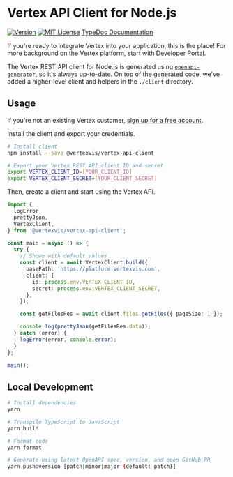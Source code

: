 # Vertex API Client for Node.js

[![Version](https://img.shields.io/npm/v/@vertexvis/vertex-api-client.svg)](https://www.npmjs.com/package/@vertexvis/vertex-api-client)
[![MIT License](https://img.shields.io/github/license/vertexvis/vertex-api-client-ts)](https://github.com/Vertexvis/vertex-api-client-ts/blob/main/LICENSE)
[TypeDoc Documentation](https://vertexvis.github.io/vertex-api-client-ts/)

If you're ready to integrate Vertex into your application, this is the place! For more background on the Vertex platform, start with [Developer Portal](https://developer.vertexvis.com/).

The Vertex REST API client for Node.js is generated using [`openapi-generator`](https://github.com/OpenAPITools/openapi-generator), so it's always up-to-date. On top of the generated code, we've added a higher-level client and helpers in the `./client` directory.

## Usage

If you're not an existing Vertex customer, [sign up for a free account](https://aws.amazon.com/marketplace/pp/B08PP264Z1?stl=true).

Install the client and export your credentials.

```bash
# Install client
npm install --save @vertexvis/vertex-api-client

# Export your Vertex REST API client ID and secret
export VERTEX_CLIENT_ID=[YOUR_CLIENT_ID]
export VERTEX_CLIENT_SECRET=[YOUR_CLIENT_SECRET]
```

Then, create a client and start using the Vertex API.

```ts
import {
  logError,
  prettyJson,
  VertexClient,
} from '@vertexvis/vertex-api-client';

const main = async () => {
  try {
    // Shown with default values
    const client = await VertexClient.build({
      basePath: 'https://platform.vertexvis.com',
      client: {
        id: process.env.VERTEX_CLIENT_ID,
        secret: process.env.VERTEX_CLIENT_SECRET,
      },
    });

    const getFilesRes = await client.files.getFiles({ pageSize: 1 });

    console.log(prettyJson(getFilesRes.data));
  } catch (error) {
    logError(error, console.error);
  }
};

main();
```

## Local Development

```bash
# Install dependencies
yarn

# Transpile TypeScript to JavaScript
yarn build

# Format code
yarn format

# Generate using latest OpenAPI spec, version, and open GitHub PR
yarn push:version [patch|minor|major (default: patch)]
```
